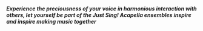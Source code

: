 ##### Experience the preciousness of your voice in harmonious interaction with others, let yourself be part of the Just Sing! Acapella ensembles inspire and inspire making music together
